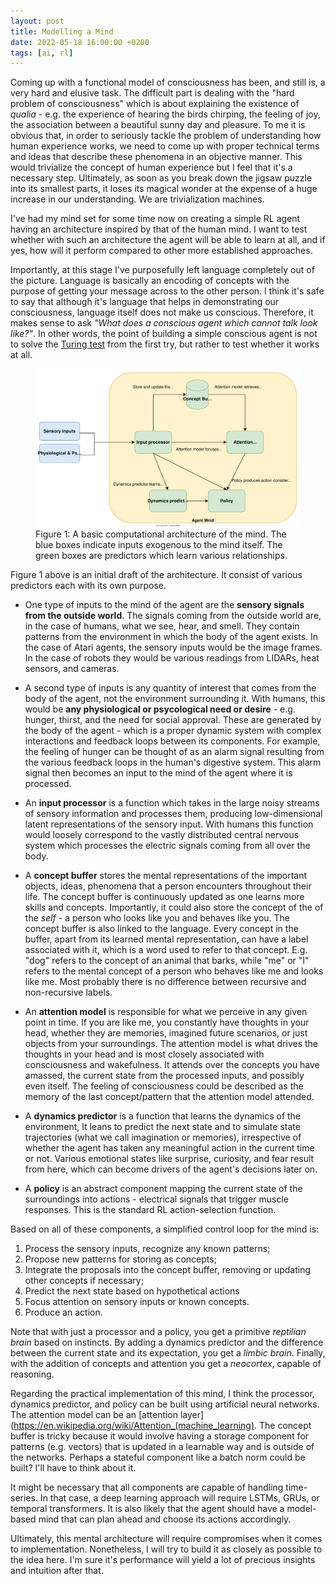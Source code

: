 ```yaml
---
layout: post
title: Modelling a Mind
date: 2022-05-18 16:00:00 +0200
tags: [ai, rl]
---
```


Coming up with a functional model of consciousness has been, and still is, a very hard and elusive task. The difficult part is dealing with the "hard problem of consciousness" which is about explaining the existence of *qualia* - e.g. the experience of hearing the birds chirping, the feeling of joy, the association between a beautiful sunny day and pleasure. To me it is obvious that, in order to seriously tackle the problem of understanding how human experience works, we need to come up with proper technical terms and ideas that describe these phenomena in an objective manner. This would trivialize the concept of human experience but I feel that it's a necessary step. Ultimately, as soon as you break down the jigsaw puzzle into its smallest parts, it loses its magical wonder at the expense of a huge increase in our understanding. We are trivialization machines.

I've had my mind set for some time now on creating a simple RL agent having an architecture inspired by that of the human mind.
I want to test whether with such an architecture the agent will be able to learn at all, and if yes, how will it perform compared to other more established approaches.

Importantly, at this stage I've purposefully left language completely out of the picture. Language is basically an encoding of concepts with the purpose of getting your message across to the other person. I think it's safe to say that although it's language that helps in demonstrating our consciousness, language itself does not make us conscious. Therefore, it makes sense to ask *"What does a conscious agent which cannot talk look like?"*. In other words, the point of building a simple conscious agent is not to solve the [Turing test](https://en.wikipedia.org/wiki/Turing_test) from the first try, but rather to test whether it works at all.

<figure>
    <img class='img' src="/resources/mind.svg" alt="Mind architecture" width="1200">
    <figcaption>Figure 1: A basic computational architecture of the mind. The blue boxes indicate inputs exogenous to the mind itself. The green boxes are predictors which learn various relationships.</figcaption>
</figure>

Figure 1 above is an initial draft of the architecture. It consist of various predictors each with its own purpose.
- One type of inputs to the mind of the agent are the **sensory signals from the outside world**. The signals coming from the outside world are, in the case of humans, what we see, hear, and smell. They contain patterns from the environment in which the body of the agent exists. In the case of Atari agents, the sensory inputs would be the image frames. In the case of robots they would be various readings from LIDARs, heat sensors, and cameras.
  
- A second type of inputs is any quantity of interest that comes from the body of the agent, not the environment surrounding it. With humans, this would be **any physiological or psycological need or desire** - e.g. hunger, thirst, and the need for social approval. These are generated by the body of the agent - which is a proper dynamic system with complex interactions and feedback loops between its components. For example, the feeling of hunger can be thought of as an alarm signal resulting from the various feedback loops in the human's digestive system. This alarm signal then becomes an input to the mind of the agent where it is processed.

- An **input processor** is a function which takes in the large noisy streams of sensory information and processes them, producing low-dimensional latent representations of the sensory input. With humans this function would loosely correspond to the vastly distributed central nervous system which processes the electric signals coming from all over the body.

- A **concept buffer** stores the mental representations of the important objects, ideas, phenomena that a person encounters throughout their life. The concept buffer is continuously updated as one learns more skills and concepts. Importantly, it could also store the concept of the of the *self* - a person who looks like you and behaves like you. The concept buffer is also linked to the language. Every concept in the buffer, apart from its learned mental representation, can have a label associated with it, which is a word used to refer to that concept. E.g. "dog" refers to the concept of an animal that barks, while "me" or "I" refers to the mental concept of a person who behaves like me and looks like me. Most probably there is no difference between recursive and non-recursive labels.

- An **attention model** is responsible for what we perceive in any given point in time. If you are like me, you constantly have thoughts in your head, whether they are memories, imagined future scenarios, or just objects from your surroundings. The attention model is what drives the thoughts in your head and is most closely associated with consciousness and wakefulness. It attends over the concepts you have amassed, the current state from the processed inputs, and possibly even itself. The feeling of consciousness could be described as the memory of the last concept/pattern that the attention model attended.

- A **dynamics predictor** is a function that learns the dynamics of the environment, It leans to predict the next state and to simulate state trajectories (what we call imagination or memories), irrespective of whether the agent has taken any meaningful action in the current time or not. Various emotional states like surprise, curiosity, and fear result from here, which can become drivers of the agent's decisions later on.

- A **policy** is an abstract component mapping the current state of the surroundings into actions - electrical signals that trigger muscle responses. This is the standard RL action-selection function.

Based on all of these components, a simplified control loop for the mind is:
1. Process the sensory inputs, recognize any known patterns;
2. Propose new patterns for storing as concepts;
3. Integrate the proposals into the concept buffer, removing or updating other concepts if necessary;
4. Predict the next state based on hypothetical actions
5. Focus attention on sensory inputs or known concepts.
6. Produce an action.

Note that with just a processor and a policy, you get a primitive *reptilian brain* based on instincts. By adding a dynamics predictor and the difference between the current state and its expectation, you get a *limbic brain*. Finally, with the addition of concepts and attention you get a *neocortex*, capable of reasoning.

Regarding the practical implementation of this mind, I think the processor, dynamics predictor, and policy can be built using artificial neural networks. The attention model can be an [attention layer](https://en.wikipedia.org/wiki/Attention_(machine_learning). The concept buffer is tricky because it would involve having a storage component for patterns (e.g. vectors) that is updated in a learnable way and is outside of the networks. Perhaps a stateful component like a batch norm could be built? I'll have to think about it.

It might be necessary that all components are capable of handling time-series. In that case, a deep learning approach will require LSTMs, GRUs, or temporal transformers. It is also likely that the agent should have a model-based mind that can plan ahead and choose its actions accordingly.

Ultimately, this mental architecture will require compromises when it comes to implementation. Nonetheless, I will try to build it as closely as possible to the idea here. I'm sure it's performance will yield a lot of precious insights and intuition after that.